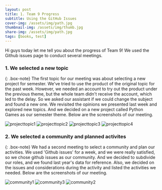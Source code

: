 ```yaml
---
layout: post
title: 1. Team 9 Progress
subtitle: Using the GitHub Issues
cover-img: /assets/img/path.jpg
thumbnail-img: /assets/img/thumb.jpg
share-img: /assets/img/path.jpg
tags: [books, test]
---
```


Hi guys today let me tell you about the progress of Team 9! We used the Github issues page to conduct several meetings. 

### 1. We selected a new topic

{: .box-note}
The first topic for our meeting was about selecting a new project for semester. We've tried to use the product of the original topic for the past week. However, we needed an account to try out the product under the previous theme, but the whole team didn't receive the account, which led to the delay. So we asked our assistant if we could change the subject and found a new one. We revisited the opinions we presented last week and explored new topics. And we decided on a new project called Python Games as our semester theme. Below are the screenshots of our meeting.

![projecttopic1](https://user-images.githubusercontent.com/55980214/99897038-60e3cf80-2cd9-11eb-962d-cdf068591d4f.JPG)
![projecttopic2](https://user-images.githubusercontent.com/55980214/99897039-6214fc80-2cd9-11eb-9678-8bfda35c5bf5.JPG)
![projecttopic3](https://user-images.githubusercontent.com/55980214/99897041-6214fc80-2cd9-11eb-8337-4a1982997669.JPG)
![projecttopic4](https://user-images.githubusercontent.com/55980214/99897042-62ad9300-2cd9-11eb-8f99-b9d1814f1245.JPG)


### 2. We selected a community and planned activites

{: .box-note}
We had a second meeting to select a community and plan our activities. We used 'Github issues' for a week, and we were really satisfied, so we chose github issues as our community. And we decided to subdivide our roles, and we found last year's data for reference. Also, we decided on the issues and considerations during the activity and listed the activities we needed. Below are the screenshots of our meeting.

![community1](https://user-images.githubusercontent.com/55980214/99897193-d1d7b700-2cda-11eb-83d4-b1695ce0ceaf.JPG)
![community3](https://user-images.githubusercontent.com/55980214/99897196-d308e400-2cda-11eb-9f44-886c005fa73b.JPG)
![community2](https://user-images.githubusercontent.com/55980214/99897197-d308e400-2cda-11eb-8040-b56f6254d9b5.JPG)
